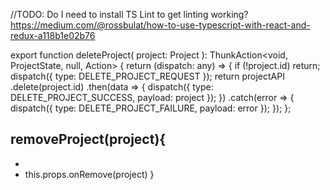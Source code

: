 //TODO: Do I need to install TS Lint to get linting working?
https://medium.com/@rossbulat/how-to-use-typescript-with-react-and-redux-a118b1e02b76





export function deleteProject(
project: Project
): ThunkAction<void, ProjectState, null, Action<string>> {
return (dispatch: any) => {
if (!project.id) return;
dispatch({ type: DELETE_PROJECT_REQUEST });
return projectAPI
.delete(project.id)
.then(data => {
dispatch({ type: DELETE_PROJECT_SUCCESS, payload: project });
})
.catch(error => {
dispatch({ type: DELETE_PROJECT_FAILURE, payload: error });
});
};

removeProject(project){
   -
   -
   -
       this.props.onRemove(project)
   }